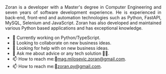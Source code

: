 <p align="justify">Zoran is a developer with a Master's degree in Computer Engineering and seven years of software development experience. He is experienced in back-end, front-end and automation technologies such as Python, FastAPI, MySQL, Selenium and JavaScript. Zoran has also developed and maintained various Python based applications and has exceptional knowledge.</p>

- 🔭 Currently working on Python/TypeScript.
- 👯 Looking to collaborate on new business ideas.
- 🤔 Looking for help with on new business ideas.
- 💬 Ask me about advice or any tech solution 👩‍💻.
- 📫 How to reach me:📱[mag.milosevic.zoran@gmail.com](mailto:mag.milosevic.zoran@gmail.com).
- 📫 How to reach me:📱[zoran.py@gmail.com](mailto:zoran.py@gmail.com).
